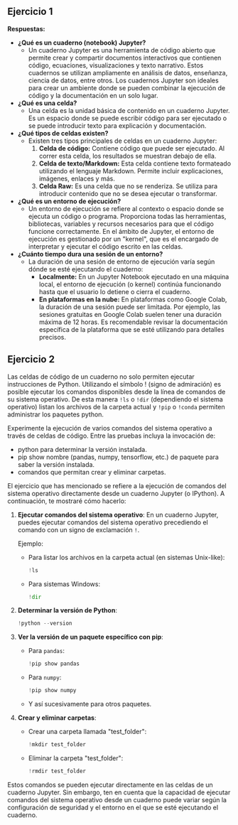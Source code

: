 ## Ejercicio 1
**Respuestas:**
- **¿Qué es un cuaderno (notebook) Jupyter?**
  - Un cuaderno Jupyter es una herramienta de código abierto que permite crear y compartir documentos interactivos que contienen código, ecuaciones, visualizaciones y texto narrativo. Estos cuadernos se utilizan ampliamente en análisis de datos, enseñanza, ciencia de datos, entre otros. Los cuadernos Jupyter son ideales para crear un ambiente donde se pueden combinar la ejecución de código y la documentación en un solo lugar.
- **¿Qué es una celda?**
  - Una celda es la unidad básica de contenido en un cuaderno Jupyter. Es un espacio donde se puede escribir código para ser ejecutado o se puede introducir texto para explicación y documentación.
- **¿Qué tipos de celdas existen?**
  - Existen tres tipos principales de celdas en un cuaderno Jupyter:
    1. **Celda de código:** Contiene código que puede ser ejecutado. Al correr esta celda, los resultados se muestran debajo de ella.
    2. **Celda de texto/Markdown:** Esta celda contiene texto formateado utilizando el lenguaje Markdown. Permite incluir explicaciones, imágenes, enlaces y más.
    3. **Celda Raw:** Es una celda que no se renderiza. Se utiliza para introducir contenido que no se desea ejecutar o transformar.
- **¿Qué es un entorno de ejecución?**
  - Un entorno de ejecución se refiere al contexto o espacio donde se ejecuta un código o programa. Proporciona todas las herramientas, bibliotecas, variables y recursos necesarios para que el código funcione correctamente. En el ámbito de Jupyter, el entorno de ejecución es gestionado por un "kernel", que es el encargado de interpretar y ejecutar el código escrito en las celdas.
- **¿Cuánto tiempo dura una sesión de un entorno?**
  - La duración de una sesión de entorno de ejecución varía según dónde se esté ejecutando el cuaderno:
    - **Localmente:** En un Jupyter Notebook ejecutado en una máquina local, el entorno de ejecución (o kernel) continúa funcionando hasta que el usuario lo detiene o cierra el cuaderno.
    - **En plataformas en la nube:** En plataformas como Google Colab, la duración de una sesión puede ser limitada. Por ejemplo, las sesiones gratuitas en Google Colab suelen tener una duración máxima de 12 horas. Es recomendable revisar la documentación específica de la plataforma que se esté utilizando para detalles precisos.

## Ejercicio 2

Las celdas de código de un cuaderno no solo permiten ejecutar instrucciones de Python. Utilizando el símbolo ! (signo de admiración) es posible ejecutar los comandos disponibles desde la línea de comandos de su sistema operativo. De esta manera `!ls` o `!dir` (dependiendo el sistema operativo) listan los archivos de la carpeta actual y `!pip` o `!conda` permiten administrar los paquetes python.

Experimente la ejecución de varios comandos del sistema operativo a través de celdas de código. Entre las
pruebas incluya la invocación de:
- python para determinar la versión instalada.
- pip show nombre (pandas, numpy, tensorflow, etc.) de paquete para saber la versión instalada.
- comandos que permitan crear y eliminar carpetas.


El ejercicio que has mencionado se refiere a la ejecución de comandos del sistema operativo directamente desde un cuaderno Jupyter (o IPython). A continuación, te mostraré cómo hacerlo:

1. **Ejecutar comandos del sistema operativo**: 
   En un cuaderno Jupyter, puedes ejecutar comandos del sistema operativo precediendo el comando con un signo de exclamación `!`.

   Ejemplo:
   - Para listar los archivos en la carpeta actual (en sistemas Unix-like):
     ```python
     !ls
     ```
   - Para sistemas Windows:
     ```python
     !dir
     ```

2. **Determinar la versión de Python**:
   ```python
   !python --version
   ```

3. **Ver la versión de un paquete específico con pip**:
   - Para `pandas`:
     ```python
     !pip show pandas
     ```
   - Para `numpy`:
     ```python
     !pip show numpy
     ```
   - Y así sucesivamente para otros paquetes.

4. **Crear y eliminar carpetas**:
   - Crear una carpeta llamada "test_folder":
     ```python
     !mkdir test_folder
     ```
   - Eliminar la carpeta "test_folder":
     ```python
     !rmdir test_folder
     ```

Estos comandos se pueden ejecutar directamente en las celdas de un cuaderno Jupyter. Sin embargo, ten en cuenta que la capacidad de ejecutar comandos del sistema operativo desde un cuaderno puede variar según la configuración de seguridad y el entorno en el que se esté ejecutando el cuaderno.